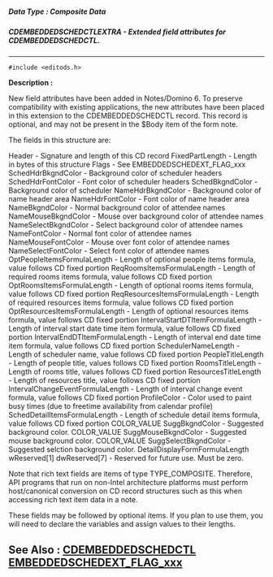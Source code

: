 ##### Data Type : Composite Data
##### CDEMBEDDEDSCHEDCTLEXTRA - Extended field attributes for CDEMBEDDEDSCHEDCTL.
---
```
#include <editods.h>
```
**Description :**

New field attributes have been added in Notes/Domino 6.  To preserve 
compatibility with existing applications, the new attributes have been placed 
in this extension to the CDEMBEDDEDSCHEDCTL record.  This record is optional, 
and may not be present in the $Body item of the form note.

The fields in this structure are:

Header - Signature and length of this CD record
FixedPartLength - Length in bytes of this structure
Flags - See EMBEDDEDSCHEDEXT_FLAG_xxx
SchedHdrBkgndColor - Background color of scheduler headers
SchedHdrFontColor - Font color of scheduler headers
SchedBkgndColor - Background color of scheduler 
NameHdrBkgndColor - Background color of name header area 
NameHdrFontColor - Font color of name header area
NameBkgndColor - Normal background color of attendee names
NameMouseBkgndColor - Mouse over background color of attendee names
NameSelectBkgndColor - Select background color of attendee names
NameFontColor - Normal font color of attendee names
NameMouseFontColor - Mouse over font color of attendee names
NameSelectFontColor - Select font color of attendee names
OptPeopleItemsFormulaLength - Length of optional people items formula, value 
follows CD fixed portion
ReqRoomsItemsFormulaLength - Length of required rooms items formula, value 
follows CD fixed portion
OptRoomsItemsFormulaLength - Length of optional rooms items formula, value 
follows CD fixed portion
ReqResourcesItemsFormulaLength - Length of required resources items formula, 
value follows CD fixed portion
OptResourcesItemsFormulaLength - Length of optional resources items formula, 
value follows CD fixed portion
IntervalStartDTItemFormulaLength - Length of interval start date time item 
formula, value follows CD fixed portion
IntervalEndDTItemFormulaLength - Length of interval end date time item formula, 
value follows CD fixed portion
SchedulerNameLength - Length of scheduler name, value follows CD fixed portion
PeopleTitleLength - Length of people title, values follows CD fixed portion
RoomsTitleLength - Length of rooms title, values follows CD fixed portion
ResourcesTitleLength - Length of resources title, value follows CD fixed portion
IntervalChangeEventFormulaLength - Length of interval change event formula, 
value follows CD fixed portion
ProfileColor - Color used to paint busy times (due to freetime availability 
from calendar profile)
SchedDetailItemsFormulaLength - Length of schedule detail items formula, value 
follows CD fixed portion
COLOR_VALUE SuggBkgndColor - Suggested background color.
COLOR_VALUE SuggMouseBkgndColor - Suggested mouse background color.
COLOR_VALUE SuggSelectBkgndColor - Suggested selction background color.
DetailDisplayFormFormulaLength
wReserved[1]
dwReserved[7] - Reserved for future use. Must be zero.

Note that rich text fields are items of type TYPE_COMPOSITE.  Therefore, API 
programs that run on non-Intel architecture platforms must perform 
host/canonical conversion on CD record structures such as this when accessing 
rich text item data in a note.

These fields may be followed by optional items. If you plan to use them, you 
will need to declare the variables and assign values to their lengths.

**See Also :**
[CDEMBEDDEDSCHEDCTL](/reference/Data/CDEMBEDDEDSCHEDCTL)
[EMBEDDEDSCHEDEXT_FLAG_xxx](/reference/Symb/EMBEDDEDSCHEDEXT_FLAG_xxx)
---
